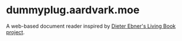 # dummyplug.aardvark.moe

A web-based document reader inspired by [Dieter Ebner's Living Book project](https://web.archive.org/web/19970719110536/http://kaluza.physik.uni-konstanz.de/2MS/Carter/Carter.html).
